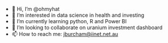 - 👋 Hi, I’m @ohmyhat
- 👀 I’m interested in data science in health and investing
- 🌱 I’m currently learning python, R and Power BI
- 💞️ I’m looking to collaborate on uranium investment dashboard
- 📫 How to reach me: jburcham@iinet.net.au 

<!---
ohmyhat/ohmyhat is a ✨ special ✨ repository because its `README.md` (this file) appears on your GitHub profile.
You can click the Preview link to take a look at your changes.
--->
